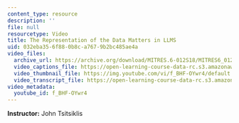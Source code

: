 ```yaml
---
content_type: resource
description: ''
file: null
resourcetype: Video
title: The Representation of the Data Matters in LLMS
uid: 032eba35-6f88-0b8c-a767-9b2bc485ae4a
video_files:
  archive_url: https://archive.org/download/MITRES.6-012S18/MITRES6_012S18_L17-09_300k.mp4
  video_captions_file: https://open-learning-course-data-rc.s3.amazonaws.com/res-6-012-introduction-to-probability-spring-2018/7d97ffafc9ad57e7bb1b345a3904d1e0_f_BHF-OYwr4.vtt
  video_thumbnail_file: https://img.youtube.com/vi/f_BHF-OYwr4/default.jpg
  video_transcript_file: https://open-learning-course-data-rc.s3.amazonaws.com/res-6-012-introduction-to-probability-spring-2018/7c542ae88500dd1178c4e4b7ab5ef66b_f_BHF-OYwr4.pdf
video_metadata:
  youtube_id: f_BHF-OYwr4
---
```


**Instructor:** John Tsitsiklis